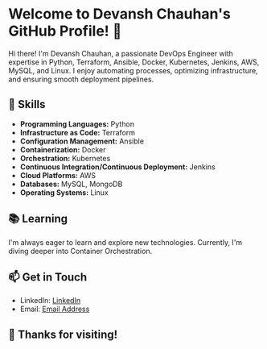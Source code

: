 # Welcome to Devansh Chauhan's GitHub Profile! 👋

Hi there! I'm Devansh Chauhan, a passionate DevOps Engineer with expertise in Python, Terraform, Ansible, Docker, Kubernetes, Jenkins, AWS, MySQL, and Linux. I enjoy automating processes, optimizing infrastructure, and ensuring smooth deployment pipelines.

## 🔧 Skills

- **Programming Languages:** Python
- **Infrastructure as Code:** Terraform
- **Configuration Management:** Ansible
- **Containerization:** Docker
- **Orchestration:** Kubernetes
- **Continuous Integration/Continuous Deployment:** Jenkins
- **Cloud Platforms:** AWS
- **Databases:** MySQL, MongoDB
- **Operating Systems:** Linux


## 📚 Learning

I'm always eager to learn and explore new technologies. Currently, I'm diving deeper into Container Orchestration.

## 📫 Get in Touch

- LinkedIn: [LinkedIn](https://www.linkedin.com/in/devansh-chauhan-88ab98222)
- Email: [Email Address](mailto:chauhandevansh04@gmail.com)



## 🌟 Thanks for visiting!

